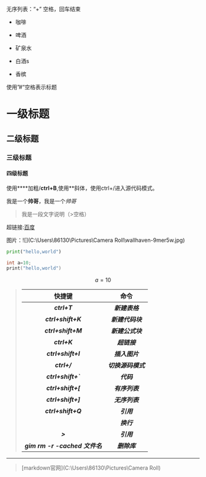 无序列表：“+” 空格，回车结束

+ 咖啡 

+ 啤酒

+ 矿泉水
+ 白酒s
+ 香槟

使用”#“空格表示标题

# 一级标题

## 二级标题

### 三级标题

#### 四级标题

使用****加粗/**ctrl+B**,使用**斜体，使用ctrl+/进入源代码模式。

我是一个**帅哥**，我是一个*帅哥*

> 我是一段文字说明（>空格）

超链接:[百度](https://www.baidu.com)

图片：![](C:\Users\86130\Pictures\Camera Roll\wallhaven-9mer5w.jpg)

```python
print("hello,world")
```

```c
int a=10;
print("hello,world")
```

$$
a=10
$$

> |             快捷键             |        命令        |
> | :----------------------------: | :----------------: |
> |          ***ctrl+T***          |   ***新建表格***   |
> |       ***ctrl+shift+K***       |  ***新建代码块***  |
> |       ***ctrl+shift+M***       |  ***新建公式块***  |
> |          ***ctrl+K***          |    ***超链接***    |
> |       ***ctrl+shift+I***       |   ***插入图片***   |
> |          ***ctrl+/***          | ***切换源码模式*** |
> |       ***ctrl+shift+`***       |     ***代码***     |
> |       ***ctrl+shift+[***       |   ***有序列表***   |
> |       ***ctrl+shift+]***       |   ***无序列表***   |
> |       ***ctrl+shift+Q***       |     ***引用***     |
> |           ***<br>***           |     ***换行***     |
> |            ***>***             |     ***引用***     |
> | ***gim rm -r -cached 文件名*** |    ***删除库***    |

***

> [markdown官网](C:\Users\86130\Pictures\Camera Roll)



